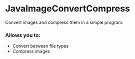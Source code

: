 # JavaImageConvertCompress
Convert images and compress them in a simple program. 

### Allows you to: 
- Convert between file types
- Compress images
